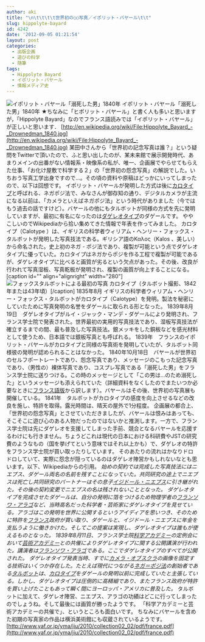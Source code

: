 ```yaml
---
author: aki
title: "\n\t\t\t\t世界初の○○写真／イポリット・バヤール\t\t"
slug: hippolyte-bayard
id: 4242
date: '2012-09-05 01:21:54'
layout: post
categories:
  - 出版企画
  - 遊びの科学
  - 随筆
tags:
  - Hippolyte Bayard
  - イポリット・バヤール
  - 情報メディア史
---
```


![](http://aki.shirai.as//HLIC/ef2ede7ef2d01661f7257125d870b29d.jpg "イポリット・バヤール「溺死した男」1840年") イポリット・バヤール「溺死した男」1840年 ★ちなみに「ヒポリット・バヤール」と書く人も多いと思いますが，「Hippolyte Bayard」なのでフランス語読みでは「イポリット・バヤール」が正しいと思います． [http://en.wikipedia.org/wiki/File:Hippolyte_Bayard_-_Drownedman_1840.jpg](http://en.wikipedia.org/wiki/File:Hippolyte_Bayard_-_Drownedman_1840.jpg) 某田中さんから「世界初の記念写真は誰？」という疑問をTwitterで頂いたので、ふと思い出したのが、某未来館で展示開発時代、あまりメインの出番がない情報系・映像系の私が、唯一、企画展でやらせてもらえた仕事、「お化け屋敷で科学する２」の「世界初の怨念写真」の解説でした。いちおう写真工学出身ですので…。その頃の資料や原稿はどっかにいってしまったので、以下は回想です。 イポリット・バヤールが発明した方式は後に[カロタイプ](http://ja.wikipedia.org/wiki/%E3%82%AB%E3%83%AD%E3%82%BF%E3%82%A4%E3%83%97 "カロタイプ")と呼ばれる、ネガポジ法で、みなさんが御存知の通り、デジタルカメラが主流になる以前は、「カメラといえばネガポジ法」という時代がありました（今ではもう過去の話ですけど）。バヤールの他にもタルボットが同様の方式を先に発明していますが、最初に有名になったのは[ダゲレオタイプ](http://ja.wikipedia.org/wiki/%E3%83%80%E3%82%B2%E3%83%AC%E3%82%AA%E3%82%BF%E3%82%A4%E3%83%97 "ダゲレオ")のダゲールです。 ややこしいのでWikipediaから拾い集めてきた情報で年表を作ってみました。 カロタイプ（Calotype ）は、イギリスの科学者ウィリアム・ヘンリー・フォックス・タルボットが発明した写真技法である。ギリシア語のΚαλος（Kalos 、美しい）から命名された。史上初のネガ - ポジ法であり、複製が可能という点でダゲレオタイプに優っていた。カロタイプはネガからポジを作る工程で複製が可能であるが、ダゲレオタイプに比べると画質が劣るという欠点があった。その後、改良が行われて写真湿板、写真乾板が発明され、複製の画質が向上することになる。 [caption id="" align="alignright" width="280"]![](http://aki.shirai.as//HLIC/877a127942a2747dbee79f2a881375d0.jpg "フォックスタルボットによる最初の写真") カロタイプ（タルボット撮影、1842年または43年頃）[/caption] 1835年8月 イギリスの科学者ウィリアム・ヘンリー・フォックス・タルボットがカロタイプ（Calotype）を発明。製法を秘密にしていたために写真発明の名誉をダゲールに取られる形となった。 1839年8月19日　ダゲレオタイプがルイ・ジャック・マンデ・ダゲールにより発明され、フランス学士院で発表された。世界最初の実用的写真技法であり、湿板写真技法が確立するまでの間、最も普及した写真技法。銀メッキをした銅板などを感光材料として使うため、日本語では銀板写真とも呼ばれる。 1839年　フランスのイポリット・バヤールがカロタイプと同様の写真術を発明していたが、タルボット同様彼の発明が認められることはなかった。 1840年10月18日　バヤールが世界初のセルフポートレートであり、怨念写真であり、メッセージのこもった記念写真であり、（男性の）裸体写真であり、コスプレ写真である「溺死した男」をフランス学士院に送りつける。この時のメッセージとして「この男は…のため溺死した」というメッセージも添えられていた（詳細資料をなくしたのでまたいつか必要なときに[フランス語版](http://fr.wikipedia.org/wiki/Hippolyte_Bayard "フランス語版")から訳します）。バヤールはその後、世界初の写真展も開催している。 1841年　タルボットがカロタイプの感度を向上させるなどの改良を施し、特許を取得。露光時間は、晴天の屋外で1分程度。 企画展の都合上、「世界初の怨念写真」とさせていただきましたが、バヤールは恨みはあっても、そこそこに遊び心のある人物だったのではないかと推測します。一方で、フランス学士院は先にダゲレオを支援してしまった手前、競合となるバヤールを応援するわけにも行きません。ちょうどこれは現代の日本における科研費やJSTの研究費のようなもの（国を挙げてという意味ではそれ以上かも）で、ダゲレオの特許をフランス学士院が買い取ったりしています。 そのあたりの流れはかなりドロドロしていて、実際に怨念が隠っているのはダゲレオ陣営かもしれないなとも思います。以下、Wikipediaからの引用。 _始めの契約では完成した写真技法にはニエプス、ダゲール両名の名前を残すことになっていた。共同研究の途上でニエプスは死亡し共同研究のパートナーはその息子[イジドール・ニエプス](http://ja.wikipedia.org/w/index.php?title=%E3%82%A4%E3%82%B8%E3%83%89%E3%83%BC%E3%83%AB%E3%83%BB%E3%83%8B%E3%82%A8%E3%83%97%E3%82%B9&action=edit&redlink=1 "イジドール・ニエプス（存在しないページ）")に引き継がれた。その後の契約変更でニエプスの名は残されないこととなった。_ _ダゲレオタイプを完成させたダゲールは、自分の発明に箔をつけるため物理学者の[フランソワ・アラゴ](http://ja.wikipedia.org/wiki/%E3%83%95%E3%83%A9%E3%83%B3%E3%82%BD%E3%83%AF%E3%83%BB%E3%82%A2%E3%83%A9%E3%82%B4 "フランソワ・アラゴ")など、当時高名だった科学者・芸術家にダゲレオタイプを見せている。アラゴはこの発明を世界に公開するというアイディアを思いつき、そのために特許を[フランス](http://ja.wikipedia.org/wiki/%E3%83%95%E3%83%A9%E3%83%B3%E3%82%B9 "フランス")政府が買い取り、ダゲールと、イジドール・ニエプスに年金を支払うように働きかけた。そしてこの提案は実現し、ダゲレオタイプは誰もが使えるものとなった。_ _1839年8月11日、フランス学士院[科学アカデミー](http://ja.wikipedia.org/wiki/%E7%A7%91%E5%AD%A6%E3%82%A2%E3%82%AB%E3%83%87%E3%83%9F%E3%83%BC_(%E3%83%95%E3%83%A9%E3%83%B3%E3%82%B9) "科学アカデミー (フランス)")の定例会において[芸術アカデミー](http://ja.wikipedia.org/wiki/%E8%8A%B8%E8%A1%93%E3%82%A2%E3%82%AB%E3%83%87%E3%83%9F%E3%83%BC "芸術アカデミー")との共催によりダゲレオタイプに関する公開講演が行われた。講演者は[フランソワ・アラゴ](http://ja.wikipedia.org/wiki/%E3%83%95%E3%83%A9%E3%83%B3%E3%82%BD%E3%83%AF%E3%83%BB%E3%82%A2%E3%83%A9%E3%82%B4 "フランソワ・アラゴ")である。ここでダゲレオタイプのすべてが公開された。_ _ダゲレオタイプ発表当時、すでに[カメラ・オブスクラ](http://ja.wikipedia.org/wiki/%E3%82%AB%E3%83%A1%E3%83%A9%E3%83%BB%E3%82%AA%E3%83%96%E3%82%B9%E3%82%AF%E3%83%A9 "カメラ・オブスクラ")の画像を固定する技術はいくつか存在した。たとえば現代につながる[ネガ＝ポジ法](http://ja.wikipedia.org/w/index.php?title=%E3%83%8D%E3%82%AC%EF%BC%9D%E3%83%9D%E3%82%B8%E6%B3%95&action=edit&redlink=1 "ネガ＝ポジ法（存在しないページ）")の創始者である[タルボット](http://ja.wikipedia.org/wiki/%E3%82%A6%E3%82%A3%E3%83%AA%E3%82%A2%E3%83%A0%E3%83%BB%E3%83%98%E3%83%B3%E3%83%AA%E3%83%BC%E3%83%BB%E3%83%95%E3%82%A9%E3%83%83%E3%82%AF%E3%82%B9%E3%83%BB%E3%82%BF%E3%83%AB%E3%83%9C%E3%83%83%E3%83%88 "ウィリアム・ヘンリー・フォックス・タルボット")は、[カロタイプ](http://ja.wikipedia.org/wiki/%E3%82%AB%E3%83%AD%E3%82%BF%E3%82%A4%E3%83%97 "カロタイプ")をダゲールの発明以前に完成していたと主張している。しかし、ダゲレオタイプは圧倒的に高精細であり、またフランス政府が特許を買い上げたこともあって瞬く間にヨーロッパ・アメリカに普及した。_ タルボットに加えて、ダゲレオ陣営、ニエプス、アラゴの功績はどこに行ってしまったのでしょうね。そして最後には画質が勝ったようです。 「科学アカデミーと芸術アカデミーの共催で」、というところも面白いです。 ちなみにバヤールを含めた初期の写真家の作品は横浜美術館にも収蔵されているようです。 [http://www.yaf.or.jp/yma/jiu/2010/collection02_02/pdf/france.pdf](http://www.yaf.or.jp/yma/jiu/2010/collection02_02/pdf/france.pdf)